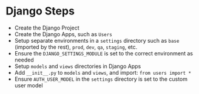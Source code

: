 # Django Steps
* Create the Django Project 
* Create the Django Apps, such as `Users`
* Setup separate environments in a `settings` directory such as `base` (imported by the rest), `prod`, `dev`, `qa`, `staging`, etc.
* Ensure the `DJANGO_SETTINGS_MODULE` is set to the correct environment as needed
* Setup `models` and `views` directories in Django Apps 
* Add `__init__.py` to `models` and `views`, and import: `from users import *`
* Ensure `AUTH_USER_MODEL` in the `settings` directory is set to the custom user model